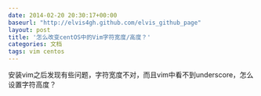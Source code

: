 ```yaml
---
date: 2014-02-20 20:30:17+00:00
baseurl: "http://elvis4gh.github.com/elvis_github_page"
layout: post
title: '怎么改变centOS中的Vim字符宽度/高度？'
categories: 文档
tags: vim centos
---
```

安装vim之后发现有些问题，字符宽度不对，而且vim中看不到underscore，怎么设置字符高度？
